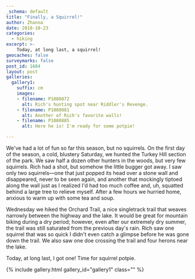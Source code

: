 ```yaml
---
_schema: default
title: "Finally, a Squirrel!"
author: Zhanna
date: 2010-10-23
categories:
  - hiking
excerpt: >- 
    Today, at long last, a squirrel! 
geocaches: false
surveymarks: false
post_id: 1684
layout: post
galleries:
  gallery1:
    suffix: cm
    images:
    - filename: P1080872
      alt: Rich's hunting spot near Riddler's Revenge.
    - filename: P1080881
      alt: Another of Rich's favorite walls!
    - filename: P1080885
      alt: Here he is! I'm ready for some potpie!      

---
```


We've had a lot of fun so far this season, but no squirrels.  On the first day of the season, a cold, blustery Saturday, we hunted the Turkey Hill section of the park.  We saw half a dozen other hunters in the woods, but very few squirrels.  Rich had a shot, but somehow the little bugger got away.  I saw only two squirrels—one that just popped its head over a stone wall and disappeared, never to be seen again, and another that mockingly tiptoed along the wall just as I realized I'd had too much coffee and, uh, squatted behind a large tree to relieve myself.  After a few hours we hurried home, anxious to warm up with some tea and soup.

Wednesday we hiked the Orchard Trail, a nice singletrack trail that weaves narrowly between the highway and the lake.  It would be great for mountain biking during a dry period; however, even after our extremely dry summer, the trail was still saturated from the previous day's rain.  Rich saw one squirrel that was so quick I didn't even catch a glimpse before he was gone down the trail.  We also saw one doe crossing the trail and four herons near the lake.

Today, at long last, I got one! Time for squirrel potpie.

{% include gallery.html gallery_id="gallery1" class="" %}